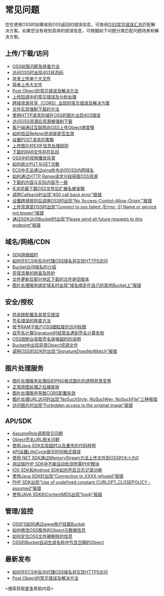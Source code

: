 # 常见问题

您在使用OSS时如果收到OSS返回的错误信息，可查阅[OSS常见错误汇总]()匹配解决方案。如果您没有收到具体的错误信息，可根据如下问题分类匹配问题场景和解决方案。

## 上传/下载/访问

-   [OSS权限问题及排查方法]()
-   [访问OSS时出现403状态码]()
-   [并发上传单个大文件]()
-   [简单上传大文件]()
-   [Post Object的常见错误及解决方法]()
-   [上传回调中的常见错误及分析处理]()
-   [跨域资源共享（CORS）出现的常见错误及解决方案]()
-   [文件实现强制下载的方法]()
-   [使用HTTP请求存储在OSS的图片出现403错误]()
-   [访问OSS资源后资源被强制下载]()
-   [客户端通过互联网向OSS上传Object速度慢]()
-   [如何验证Referer防盗链是否生效]()
-   [设置POST请求的策略]()
-   [上传图片时EXIF信息处理规则]()
-   [下载的RAR文件存在乱码]()
-   [OSS中的视频播放异常]()
-   [如何统计PUT与GET次数]()
-   [ECS中无法通过ping命令访问OSS内网域名]()
-   [如何通过HTTP Range请求分段获取OSS资源]()
-   [下载的内容与实际内容不一致]()
-   [IE浏览器下载OSS文件后扩展名被省略]()
-   [调用Callback时出现“400 call back error”报错]()
-   [设置跨域规则后调用OSS时出现“No ‘Access-Control-Allow-Origin’”报错]()
-   [上传资源至OSS时出现“Connect to oss failed: \[Errno -2\] Name or service not known”报错]()
-   [通过SDK访问Bucket时出现“Please send all future requests to this endpoint”报错]()

## 域名/网络/CDN

-   [SDK网络超时]()
-   [如何在ECS中反向代理OSS域名并实现HTTPS访问]()
-   [Bucket访问域名的介绍]()
-   [异常流量的排查及防护]()
-   [文件更新后部分地区下载的文件是旧版本]()
-   [图片处理服务绑定域名时出现“域名绑定在自己的其他Bucket上”报错]()

## 安全/授权

-   [防盗链配置及其常见错误]()
-   [签名错误的排查方法]()
-   [授予RAM子账户OSS细粒度的访问权限]()
-   [自签名计算Signature时经常会遇到签名计算失败]()
-   [OSS控制台获取签名链接超时的说明]()
-   [Bucket中出现异常Object资源文件]()
-   [调用OSS的SDK时出现“SignatureDoesNotMatch”报错]()

## 图片处理服务

-   [图片处理服务处理后的PNG格式图片的透明背景变黑]()
-   [正常原图处理之后被旋转]()
-   [图片处理服务导致CORS配置失效]()
-   [图片处理URL访问时出现“NoSuchStyle, NoSuchKey, NoSuchFile”三种报错]()
-   [访问图片时出现“Forbidden access to the original image”报错]()

## API/SDK

-   [AssumeRole调用常见问题]()
-   [Object签名URL相关问题]()
-   [使用Java SDK实现超时以及重传的代码样例]()
-   [API设置LifeCycle提示时间格式错误]()
-   [使用.NET SDK通过MemoryStream方法上传文件到OSS时大小为0]()
-   [测试版PHP SDK中不能自动检测所需PHP模块]()
-   [IOS SDK和Android SDK如何开启日志记录功能]()
-   [使用Java SDK时出现“Connection to XXXX refused”报错]()
-   [PHP SDK出现“Use of undefined constant CURLOPT\_CLOSEPOLICY - assumed”报错]()
-   [使用JAVA SDK的ContentMD5出现“log4j”报错]()

## 管理/监控

-   [OSSFS如何通过www账户挂载Bucket]()
-   [如何修改OSS服务的Object元数据信息]()
-   [如何定位OSS文件被删除的信息]()
-   [OSS的Bucket自动生成名称中包含日期的Object]()

## 最新发布

-   [如何在ECS中反向代理OSS域名并实现HTTPS访问]()
-   [Post Object的常见错误及解决方法]()

<搜索获取[更多](#J_HelpBodyBoxHeaderSearch)帮助内容\>

